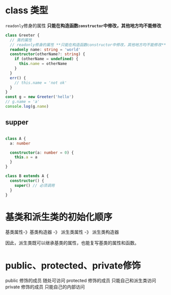 # class 类型

`readonly`修身的属性 **只能在构造函数`constructor`中修改，其他地方均不能修改**

```ts
class Greeter {
  // 类的属性
  // readonly修身的属性 **只能在构造函数constructor中修改，其他地方均不能修改**
  readonly name: string = 'world'
  constructor(otherName?: string) {
    if (otherName = undefined) {
      this.name = otherName
    }
  }
  err() {
    // this.name = 'not ok'
  }
}
const g = new Greeter('hello')
// g.name = 'a'
console.log(g.name)

```

## supper

```ts

class A {
  a: number

  constructor(a: number = 0) {
    this.a = a
  }
}

class B extends A {
  constructor() {
    super() // 必须调用
  }
}

```
# 基类和派生类的初始化顺序

基类属性-》基类构造器 -》 派生类属性 -》 派生类构造器

因此，派生类既可以继承基类的属性，也能复写基类的属性和函数。

# public、protected、private修饰

public 修饰的成员 随处可访问
protected 修饰的成员 只能自己和派生类访问
private 修饰的成员 只能自己的内部访问

